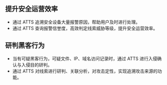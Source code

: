## 提升安全运营效率
   - 通过 ATTS 追溯安全设备大量报警原因，帮助用户及时进行处理。
   - 通过 ATTS 查询报警信誉度，高效判定线索威胁等级，提升安全运营效率。
## 研判黑客行为
   - 当有可疑黑客行为，可疑文件、IP、域名访问记录时，通过 ATTS 进行入侵确认与入侵目的研判。
   - 通过 ATTS 对线索进行研判、关联分析，对攻击定性，实现追溯攻击来源的功能。

